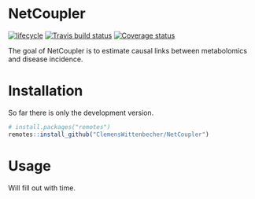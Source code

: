 
<!-- README.md is generated from README.Rmd. Please edit that file -->
NetCoupler
==========

[![lifecycle](https://img.shields.io/badge/lifecycle-experimental-orange.svg)](https://www.tidyverse.org/lifecycle/#experimental) [![Travis build status](https://travis-ci.org/ClemensWittenbecher/NetCoupler.svg?branch=master)](https://travis-ci.org/ClemensWittenbecher/NetCoupler) [![Coverage status](https://codecov.io/gh/ClemensWittenbecher/NetCoupler/branch/master/graph/badge.svg)](https://codecov.io/github/ClemensWittenbecher/NetCoupler?branch=master)

The goal of NetCoupler is to estimate causal links between metabolomics and disease incidence.

Installation
============

So far there is only the development version.

``` r
# install.packages("remotes")
remotes::install_github("ClemensWittenbecher/NetCoupler")
```

Usage
=====

Will fill out with time.
